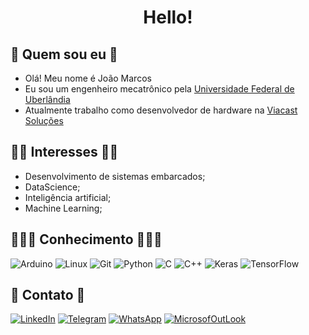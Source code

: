 <h1 align="center"> Hello!</h1>


## 👋 Quem sou eu 👋
- Olá! Meu nome é João Marcos 
- Eu sou um engenheiro mecatrônico pela [Universidade Federal de Uberlândia](https://ufu.br/) 
- Atualmente trabalho como desenvolvedor de hardware na [Viacast Soluções](https://viacast.tv/)

## 👨‍💻 Interesses 👨‍💻
- Desenvolvimento de sistemas embarcados;
- DataScience;
- Inteligência artificial;
- Machine Learning;

## 👨🏻‍🎓 Conhecimento 👨🏻‍🎓
![Arduino](https://img.shields.io/badge/Arduino-00979D?style=for-the-badge&logo=Arduino&logoColor=white)
![Linux](https://img.shields.io/badge/Linux-FCC644?style=for-the-badge&logo=linux&logoColor=black)
![Git](https://img.shields.io/badge/GIT-E44C30?style=for-the-badge&logo=git&logoColor=white)
![Python](https://img.shields.io/badge/Python-3776AB?style=for-the-badge&logo=python&logoColor=white)
![C](https://img.shields.io/badge/C-00599C?style=for-the-badge&logo=c&logoColor=white)
![C++](https://img.shields.io/badge/C%2B%2B-00599C?style=for-the-badge&logo=c%2B%2B&logoColor=white)
![Keras](https://img.shields.io/badge/Keras-FF0000?style=for-the-badge&logo=keras&logoColor=white)
![TensorFlow](https://img.shields.io/badge/TensorFlow-FF6F00?style=for-the-badge&logo=tensorflow&logoColor=white)

## 📱 Contato 📱 
[![LinkedIn](https://img.shields.io/badge/LinkedIn-0077B5?style=for-the-badge&logo=linkedin&logoColor=white)](https://www.linkedin.com/in/jo%C3%A3o-marcos-marrach-borgato/)
[![Telegram](https://img.shields.io/badge/Telegram-2CA5E0?style=for-the-badge&logo=telegram&logoColor=white)](https://t.me/jmmb07)
[![WhatsApp](https://img.shields.io/badge/WhatsApp-25D366?style=for-the-badge&logo=whatsapp&logoColor=white)](https://api.whatsapp.com/send?phone=5564999884101&text=Ol%C3%A1!%20Te%20encontrei%20no%20GitHub.)
[![MicrosofOutLook](https://img.shields.io/badge/Microsoft_Outlook-0078D4?style=for-the-badge&logo=microsoft-outlook&logoColor=white)](mailto:joao_borgato@hotmail.com?subject=GitHub)
